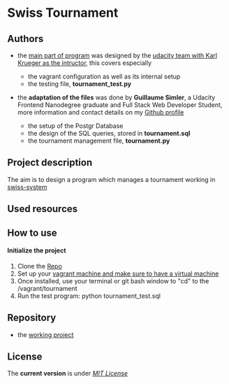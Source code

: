 # Swiss Tournament

Authors
----
* the [main part of program](https://github.com/udacity/fullstack-nanodegree-vm) was designed by the [udacity team with Karl Krueger as the intructor](https://discussions.udacity.com/users/karl/activity), this covers especially 
	- the vagrant configuration as well as its internal setup
	- the testing file, **tournament_test.py** 

* the **adaptation of the files** was done by **Guillaume Simler**, a Udacity Frontend Nanodegree graduate and Full Stack Web Developer Student, more information and contact details on my [Github profile](https://github.com/guillaumesimler)
	- the setup of the Postgr Database
	- the design of the SQL queries, stored in **tournament.sql**
	- the tournament management file, **tournament.py**


Project description
----

The aim is to design a program which manages a tournament working in [swiss-system](https://en.wikipedia.org/wiki/Swiss-system_tournament)


Used resources
----


How to use
----

#### Initialize the project

1. Clone the [Repo](https://github.com/guillaumesimler/nanofsp3)
2. Set up your [vagrant machine and make sure to have a virtual machine](https://udacity.atlassian.net/wiki/display/BENDH/Vagrant+VM+Installation)
3. Once installed, use your terminal or git bash window to "cd" to the /vagrant/tournament
4. Run the test program: python tournament_test.sql



Repository 
----
* the [working project](https://github.com/guillaumesimler/nanofsp3)

License
----

The **current version** is under [_MIT License_](https://github.com/guillaumesimler/nanofsp3/blob/master/LICENSE.txt) 
